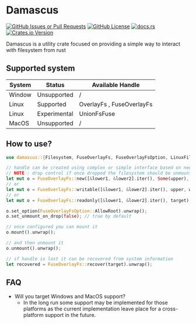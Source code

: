 # Damascus

[![GitHub Issues or Pull Requests](https://img.shields.io/github/issues/Yato202010/Damascus)](https://github.com/Yato202010/Damascus/issues)
[![GitHub License](https://img.shields.io/github/license/Yato202010/Damascus)](https://github.com/Yato202010/Damascus/blob/main/LICENSE)
[![docs.rs](https://img.shields.io/docsrs/damascus)](https://docs.rs/damascus/latest/damascus/)
[![Crates.io Version](https://img.shields.io/crates/v/damascus)](https://crates.io/crates/damascus)

Damascus is a utility crate focused on providing a simple way to interact
with filesystem from rust

## Supported system

| System | Status       | Available Handle          |
| ------ | ------------ | ------------------------- |
| Window | Unsupported  | /                         |
| Linux  | Supported    | OverlayFs , FuseOverlayFs |
| Linux  | Experimental | UnionFsFuse               |
| MacOS  | Unsupported  | /                         |

## How to use?

```rust
use damascus::{Filesystem, FuseOverlayFs, FuseOverlayFsOption, LinuxFilesystem, MountOption, StateRecovery};

// handle can be created using complex or simple interface based on need
// NOTE : drop control if once dropped the filesystem should be unmounted
let mut o = FuseOverlayFs::new([&lower1, &lower2].iter(), Some(upper), Some(work), target, drop).unwrap();
// or
let mut o = FuseOverlayFs::writable([&lower1, &lower2].iter(), upper, work, &target).unwrap();
// or
let mut o = FuseOverlayFs::readonly([&lower1, &lower2].iter(), target).unwrap();

o.set_option(FuseOverlayFsOption::AllowRoot).unwrap();
o.set_unmount_on_drop(false); // true by default

// once configured you can mount it
o.mount().unwrap();

// and then unmount it
o.unmount().unwrap();

// if handle is lost it can be recovered from system information
let recovered = FuseOverlayFs::recover(target).unwrap();
```

## FAQ

- Will you target Windows and MacOS support?
  - In the long run some support may be implemented for those platforms
    as the current implementation leave place for a cross-platform
    support in the future.
